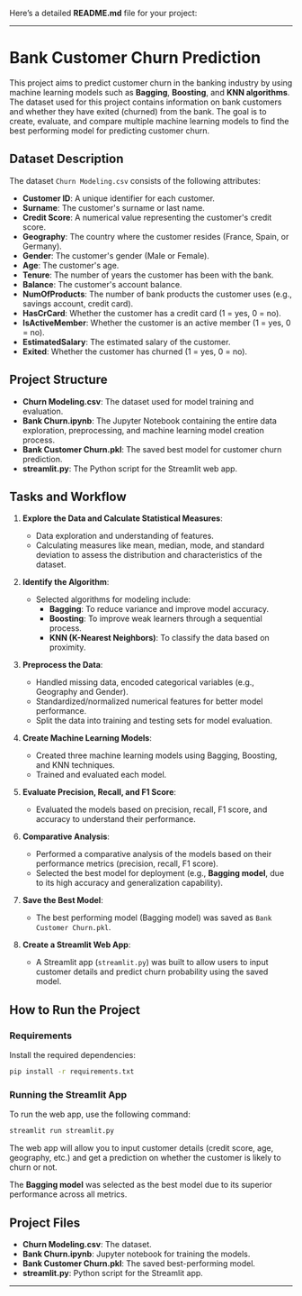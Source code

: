 Here’s a detailed **README.md** file for your project:

---

# Bank Customer Churn Prediction

This project aims to predict customer churn in the banking industry by using machine learning models such as **Bagging**, **Boosting**, and **KNN algorithms**. The dataset used for this project contains information on bank customers and whether they have exited (churned) from the bank. The goal is to create, evaluate, and compare multiple machine learning models to find the best performing model for predicting customer churn.

## Dataset Description

The dataset `Churn Modeling.csv` consists of the following attributes:

- **Customer ID**: A unique identifier for each customer.
- **Surname**: The customer's surname or last name.
- **Credit Score**: A numerical value representing the customer's credit score.
- **Geography**: The country where the customer resides (France, Spain, or Germany).
- **Gender**: The customer's gender (Male or Female).
- **Age**: The customer's age.
- **Tenure**: The number of years the customer has been with the bank.
- **Balance**: The customer's account balance.
- **NumOfProducts**: The number of bank products the customer uses (e.g., savings account, credit card).
- **HasCrCard**: Whether the customer has a credit card (1 = yes, 0 = no).
- **IsActiveMember**: Whether the customer is an active member (1 = yes, 0 = no).
- **EstimatedSalary**: The estimated salary of the customer.
- **Exited**: Whether the customer has churned (1 = yes, 0 = no).

## Project Structure

- **Churn Modeling.csv**: The dataset used for model training and evaluation.
- **Bank Churn.ipynb**: The Jupyter Notebook containing the entire data exploration, preprocessing, and machine learning model creation process.
- **Bank Customer Churn.pkl**: The saved best model for customer churn prediction.
- **streamlit.py**: The Python script for the Streamlit web app.

## Tasks and Workflow

1. **Explore the Data and Calculate Statistical Measures**:
    - Data exploration and understanding of features.
    - Calculating measures like mean, median, mode, and standard deviation to assess the distribution and characteristics of the dataset.

2. **Identify the Algorithm**:
    - Selected algorithms for modeling include:
      - **Bagging**: To reduce variance and improve model accuracy.
      - **Boosting**: To improve weak learners through a sequential process.
      - **KNN (K-Nearest Neighbors)**: To classify the data based on proximity.

3. **Preprocess the Data**:
    - Handled missing data, encoded categorical variables (e.g., Geography and Gender).
    - Standardized/normalized numerical features for better model performance.
    - Split the data into training and testing sets for model evaluation.

4. **Create Machine Learning Models**:
    - Created three machine learning models using Bagging, Boosting, and KNN techniques.
    - Trained and evaluated each model.

5. **Evaluate Precision, Recall, and F1 Score**:
    - Evaluated the models based on precision, recall, F1 score, and accuracy to understand their performance.

6. **Comparative Analysis**:
    - Performed a comparative analysis of the models based on their performance metrics (precision, recall, F1 score).
    - Selected the best model for deployment (e.g., **Bagging model**, due to its high accuracy and generalization capability).

7. **Save the Best Model**:
    - The best performing model (Bagging model) was saved as `Bank Customer Churn.pkl`.

8. **Create a Streamlit Web App**:
    - A Streamlit app (`streamlit.py`) was built to allow users to input customer details and predict churn probability using the saved model.

## How to Run the Project

### Requirements

Install the required dependencies:

```bash
pip install -r requirements.txt
```

### Running the Streamlit App

To run the web app, use the following command:

```bash
streamlit run streamlit.py
```

The web app will allow you to input customer details (credit score, age, geography, etc.) and get a prediction on whether the customer is likely to churn or not.


The **Bagging model** was selected as the best model due to its superior performance across all metrics.

## Project Files

- **Churn Modeling.csv**: The dataset.
- **Bank Churn.ipynb**: Jupyter notebook for training the models.
- **Bank Customer Churn.pkl**: The saved best-performing model.
- **streamlit.py**: Python script for the Streamlit app.

---
